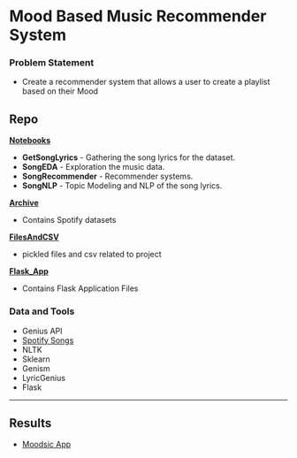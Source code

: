 # Mood Based Music Recommender System

### Problem Statement
* Create a recommender system that allows a user to create a playlist based on their Mood

## Repo

[**Notebooks**](https://github.com/SibongileT/MusicMoodRecommender/tree/main/notebooks)
* **GetSongLyrics** - Gathering the song lyrics for the dataset.
* **SongEDA** - Exploration the music data.
* **SongRecommender** - Recommender systems.
* **SongNLP** - Topic Modeling and NLP of the song lyrics.

[**Archive**](https://github.com/SibongileT/MusicMoodRecommender/tree/main/archive)
* Contains Spotify datasets

[**FilesAndCSV**](https://github.com/SibongileT/MusicMoodRecommender/tree/main/CSVs)
* pickled files and csv related to project

[**Flask_App**](https://github.com/SibongileT/MusicMoodRecommender/tree/main/Flask_App)
* Contains Flask Application Files

### Data and Tools
* Genius API
* [Spotify Songs](https://www.kaggle.com/yamaerenay/spotify-dataset-19212020-160k-tracks)
* NLTK
* Sklearn
* Genism
* LyricGenius
* Flask

---

## Results
* [Moodsic App](https://moodsic20.herokuapp.com/)
